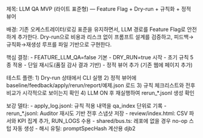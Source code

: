 제목: LLM QA MVP (라이트 표준형) — Feature Flag + Dry-run + 규칙화 + 정적 뷰어

배경:
    기존 오케스트레이터/로깅 표준을 유지하면서, LLM 경로를 Feature Flag로 안전하게 추가한다.
    Dry-run으로 비용과 리스크 없이 프롬프트 설계를 검증하고, 피드백→규칙화→재생성 루프를 파일 기반으로 구현한다.

핵심 결정:
    - FEATURE_LLM_QA=false 기본
    - DRY_RUN=true 시작
    - 초기 규칙 5종 적용
    - 단일 재시도(품질 감사 결과 기반)
    - 정적 뷰어 추가 (기존 웹에 페이지 추가)

테스트 플랜:
    1) Dry-run 상태에서 CLI 실행
    2) 정적 뷰어에 baseline/feedback/apply/rerun/report/예제.json 로드
    3) 규칙 체크리스트와 전후 비교가 시각적으로 보이는지 확인
    4) LLM ON 후 재실행하여 rerun_*.jsonl 생성 확인

보강 델타:
    - apply_log.jsonl: 규칙 적용 내역을 qa_index 단위로 기록
    - rerun_*.jsonl: Auditor 재시도 기반 전후 스냅샷 저장
    - review/index.html: CSV 파서와 KPI 집계 추가, RUN_LOGS 수용
    - shared/bus.ts: 레포에 없을 경우 no-op 스텁 자동 생성
    - 해시 유틸: promptSpecHash 계산용 djb2
